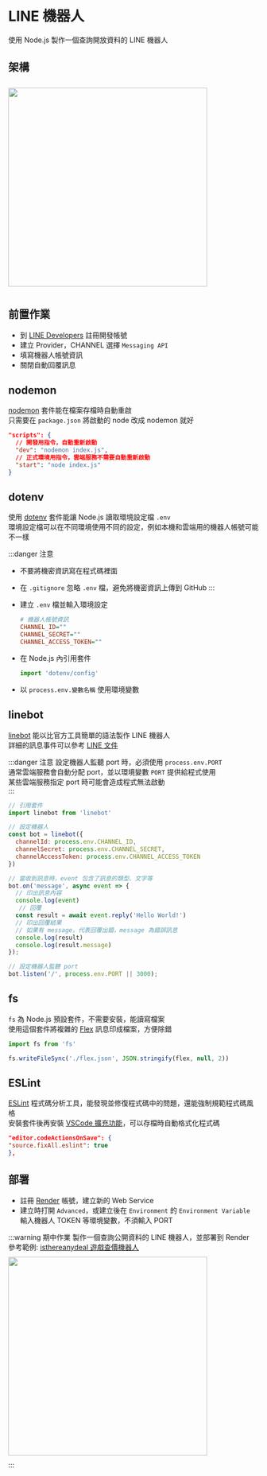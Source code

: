 # LINE 機器人

使用 Node.js 製作一個查詢開放資料的 LINE 機器人  

## 架構
<img src="/images/ch21/webhook.png" height="400" style="margin: 10px 0;">

## 前置作業
- 到 [LINE Developers](https://developers.line.me/) 註冊開發帳號
- 建立 Provider，CHANNEL 選擇 `Messaging API`
- 填寫機器人帳號資訊
- 關閉自動回覆訊息

## nodemon
[nodemon](https://www.npmjs.com/package/nodemon) 套件能在檔案存檔時自動重啟  
只需要在 `package.json` 將啟動的 node 改成 nodemon 就好  
```json
"scripts": {
  // 開發用指令，自動重新啟動
  "dev": "nodemon index.js",
  // 正式環境用指令，雲端服務不需要自動重新啟動
  "start": "node index.js"
}
```

## dotenv
使用 [dotenv](https://www.npmjs.com/package/dotenv) 套件能讓 Node.js 讀取環境設定檔 `.env`  
環境設定檔可以在不同環境使用不同的設定，例如本機和雲端用的機器人帳號可能不一樣

:::danger 注意
- 不要將機密資訊寫在程式碼裡面
- 在 `.gitignore` 忽略 `.env` 檔，避免將機密資訊上傳到 GitHub
:::

- 建立 `.env` 檔並輸入環境設定
  ```ini
  # 機器人帳號資訊
  CHANNEL_ID=""
  CHANNEL_SECRET=""
  CHANNEL_ACCESS_TOKEN=""
  ```
- 在 Node.js 內引用套件
  ```js
  import 'dotenv/config'
  ```
- 以 `process.env.變數名稱` 使用環境變數

## linebot
[linebot](https://www.npmjs.com/package/linebot) 能以比官方工具簡單的語法製作 LINE 機器人  
詳細的訊息事件可以參考 [LINE 文件](https://developers.line.biz/en/reference/messaging-api/#message-event)

:::danger 注意
設定機器人監聽 port 時，必須使用 `process.env.PORT`  
通常雲端服務會自動分配 port，並以環境變數 `PORT` 提供給程式使用  
某些雲端服務指定 port 時可能會造成程式無法啟動  
:::

```js
// 引用套件
import linebot from 'linebot'

// 設定機器人
const bot = linebot({
  channelId: process.env.CHANNEL_ID,
  channelSecret: process.env.CHANNEL_SECRET,
  channelAccessToken: process.env.CHANNEL_ACCESS_TOKEN
})

// 當收到訊息時，event 包含了訊息的類型、文字等
bot.on('message', async event => {
  // 印出訊息內容
  console.log(event)
   // 回覆
  const result = await event.reply('Hello World!')
  // 印出回覆結果
  // 如果有 message，代表回覆出錯，message 為錯誤訊息
  console.log(result)
  console.log(result.message)
});

// 設定機器人監聽 port
bot.listen('/', process.env.PORT || 3000);
```

## fs
`fs` 為 Node.js 預設套件，不需要安裝，能讀寫檔案  
使用這個套件將複雜的 [Flex](https://developers.line.biz/flex-simulator/) 訊息印成檔案，方便除錯  
```js
import fs from 'fs'

fs.writeFileSync('./flex.json', JSON.stringify(flex, null, 2))
```

## ESLint
[ESLint](https://eslint.org/) 程式碼分析工具，能發現並修復程式碼中的問題，還能強制規範程式碼風格  
安裝套件後再安裝 [VSCode 擴充功能](https://marketplace.visualstudio.com/items?itemName=dbaeumer.vscode-eslint)，可以存檔時自動格式化程式碼  
   ```json
   "editor.codeActionsOnSave": {
  "source.fixAll.eslint": true
},
```

## 部署
- 註冊 [Render](https://render.com/) 帳號，建立新的 Web Service
- 建立時打開 `Advanced`，或建立後在 `Environment` 的 `Environment Variable` 輸入機器人 TOKEN 等環境變數，不須輸入 PORT

:::warning 期中作業
製作一個查詢公開資料的 LINE 機器人，並部署到 Render  
參考範例: [isthereanydeal 遊戲查價機器人](https://github.com/rogeraabbccdd/Linebot-Deals)  
<img src="https://raw.githubusercontent.com/rogeraabbccdd/Linebot-Deals/master/preview.png" height="400" style="margin: 10px 0;">  
:::